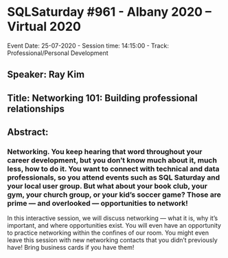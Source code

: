 # SQLSaturday #961 - Albany 2020 – Virtual 2020
Event Date: 25-07-2020 - Session time: 14:15:00 - Track: Professional/Personal Development
## Speaker: Ray Kim
## Title: Networking 101: Building professional relationships
## Abstract:
### Networking. You keep hearing that word throughout your career development, but you don’t know much about it, much less, how to do it. You want to connect with technical and data professionals, so you attend events such as SQL Saturday and your local user group. But what about your book club, your gym, your church group, or your kid’s soccer game? Those are prime — and overlooked — opportunities to network!

In this interactive session, we will discuss networking — what it is, why it’s important, and where opportunities exist. You will even have an opportunity to practice networking within the confines of our room. You might even leave this session with new networking contacts that you didn’t previously have!  Bring business cards if you have them!

